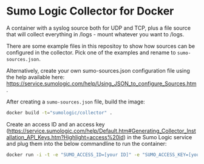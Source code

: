 # Sumo Logic Collector for Docker

A container with a syslog source both for UDP and TCP, plus a file source that will collect everything in /logs - mount whatever you want to /logs.

There are some example files in this repositoy to show how sources can be configured in the collector. Pick one of the examples and rename to ``sumo-sources.json``.

Alternatively, create your own sumo-sources.json configuration file using the help available here: https://service.sumologic.com/help/Using_JSON_to_configure_Sources.htm.

After creating a ``sumo-sources.json`` file, build the image:

```bash
docker build -t="sumologic/collector" .
```

Create an access ID and an access key (https://service.sumologic.com/help/Default.htm#Generating_Collector_Installation_API_Keys.htm?Highlight=access%20id) in the Sumo Logic service and plug them into the below commandline to run the container:

```bash
docker run -i -t -e "SUMO_ACCESS_ID=[your ID]" -e "SUMO_ACCESS_KEY=[your-access-key]" -P -v /var/log:/logs sumologic/collector
```